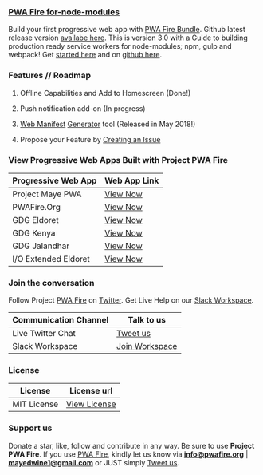 ### [PWA Fire for-node-modules](https://pwafire.org)

Build your first progressive web app with [PWA Fire Bundle](https://pwafire.org/developer/pwa/codelab/). Github latest release version [availabe here](https://github.com/mayeedwin/pwafire/releases). This is version 3.0 with a Guide to building production ready service workers for node-modules; npm, gulp and webpack! Get [started here](https://pwafire.org/developer/pwa/started/) and on [github here](https://github.com/mayeedwin/pwafire/tree/for-node-modules).

### Features // Roadmap
1. Offline Capabilities and Add to Homescreen (Done!) 

2. Push notification add-on (In progress)

3. [Web Manifest](https://pwafire.org/developer/tools/get-manifest/) [Generator](https://pwafire.org/developer/tools/get-manifest/) tool (Released in May 2018!)

4. Propose your Feature by [Creating an Issue](https://github.com/mayeedwin/pwafire/issues/new)

### View Progressive Web Apps Built with Project PWA Fire

| Progressive Web App | Web App Link |
| --- | --- |
| Project Maye PWA | [View Now](https://maye.gdgmoi.com) |
| PWAFire.Org | [View Now](https://pwafire.org) |
| GDG Eldoret | [View Now](https://gdgmoi.com) |
| GDG Kenya | [View Now](https://gdgkenya.org) |
| GDG Jalandhar | [View Now](https://gdgjalandhar.com) |
| I/O Extended Eldoret | [View Now](https://io.gdgmoi.com) |

### Join the conversation 
Follow Project [PWA Fire](https://twitter.com/pwafire) on [Twitter](https://twitter.com/pwafire). Get Live Help on our [Slack Workspace](https://join.slack.com/t/pwafire/shared_invite/enQtMjk1MjUzNDY5NDkyLWQzYTFhOTNjMTU2NzBjMTBhMjZkNDJkOTY0YzgxYWViNTI4YzgyZDUxNGIyYzlkM2RiZjc2NTAwMzRhMmZkZmI). 

| Communication Channel | Talk to us |
| --- | --- |
| Live Twitter Chat | [Tweet us](https://twitter.com/pwafire) |
| Slack Workspace | [Join Workspace](http://bit.ly/2oPNK7S) |

### License
| License |License url |
| --- | --- |
| MIT License | [View License](https://github.com/mayeedwin/faq-beta/blob/master/LICENSE) |

### Support us 
Donate a star, like, follow and contribute in any way. Be sure to use **Project PWA Fire**. If you use [PWA Fire](https://pwafire.org/developer), kindly let us know via **info@pwafire.org** | **mayedwine1@gmail.com** or JUST simply [Tweet us](https://twitter.com/pwafire).
